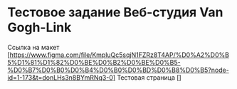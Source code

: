 # Тестовое задание Веб-студия Van Gogh-Link
Ссылка на макет [https://www.figma.com/file/KmpluQc5sqjN1FZRz8T4AP/%D0%A2%D0%B5%D1%81%D1%82%D0%BE%D0%B2%D0%BE%D0%B5-%D0%B7%D0%B0%D0%B4%D0%B0%D0%BD%D0%B8%D0%B5?node-id=1-173&t=donLHs3n8BYmRNq3-0]
Тестовая страница []
